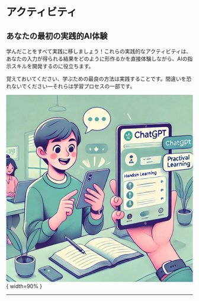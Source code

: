 # アクティビティ

## あなたの最初の実践的AI体験

学んだことをすべて実践に移しましょう！これらの実践的なアクティビティは、あなたの入力が得られる結果をどのように形作るかを直接体験しながら、AIの指示スキルを開発するのに役立ちます。

覚えておいてください、学ぶための最良の方法は実践することです。間違いを恐れないでください—それらは学習プロセスの一部です。

![](images/hands-on-learning.jpg){ width=90% }

--- 